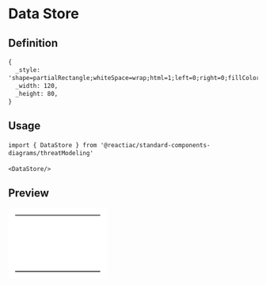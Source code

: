 # Data Store

## Definition

```
{
  _style: 'shape=partialRectangle;whiteSpace=wrap;html=1;left=0;right=0;fillColor=none;',
  _width: 120,
  _height: 80,
}
```

## Usage

```
import { DataStore } from '@reactiac/standard-components-diagrams/threatModeling'

<DataStore/>
```

## Preview

<img src="./data-store.png" width="200"/>
